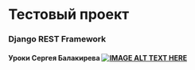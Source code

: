 # Тестовый проект 
### Django REST Framework

#### Уроки Сергея Балакирева [![IMAGE ALT TEXT HERE](https://img.youtube.com/)](https://youtu.be/i-uvtDKeFgE?si=_Rd2w8C2q-08Pt58)
